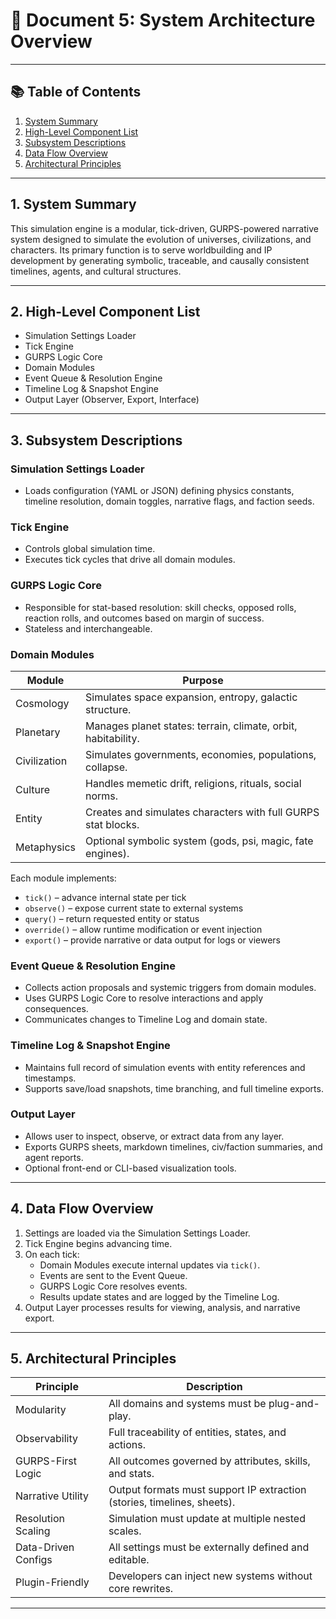 # 📄 Document 5: System Architecture Overview

---

## 📚 Table of Contents

1. [System Summary](#1-system-summary)
2. [High-Level Component List](#2-high-level-component-list)
3. [Subsystem Descriptions](#3-subsystem-descriptions)
4. [Data Flow Overview](#4-data-flow-overview)
5. [Architectural Principles](#5-architectural-principles)

---

## 1. System Summary

This simulation engine is a modular, tick-driven, GURPS-powered narrative system designed to simulate the evolution of universes, civilizations, and characters. Its primary function is to serve worldbuilding and IP development by generating symbolic, traceable, and causally consistent timelines, agents, and cultural structures.

---

## 2. High-Level Component List

- Simulation Settings Loader
- Tick Engine
- GURPS Logic Core
- Domain Modules
- Event Queue & Resolution Engine
- Timeline Log & Snapshot Engine
- Output Layer (Observer, Export, Interface)

---

## 3. Subsystem Descriptions

### Simulation Settings Loader

- Loads configuration (YAML or JSON) defining physics constants, timeline resolution, domain toggles, narrative flags, and faction seeds.

### Tick Engine

- Controls global simulation time.
- Executes tick cycles that drive all domain modules.

### GURPS Logic Core

- Responsible for stat-based resolution: skill checks, opposed rolls, reaction rolls, and outcomes based on margin of success.
- Stateless and interchangeable.

### Domain Modules

| Module       | Purpose                                                       |
| ------------ | ------------------------------------------------------------- |
| Cosmology    | Simulates space expansion, entropy, galactic structure.       |
| Planetary    | Manages planet states: terrain, climate, orbit, habitability. |
| Civilization | Simulates governments, economies, populations, collapse.      |
| Culture      | Handles memetic drift, religions, rituals, social norms.      |
| Entity       | Creates and simulates characters with full GURPS stat blocks. |
| Metaphysics  | Optional symbolic system (gods, psi, magic, fate engines).    |

Each module implements:

- `tick()` – advance internal state per tick
- `observe()` – expose current state to external systems
- `query()` – return requested entity or status
- `override()` – allow runtime modification or event injection
- `export()` – provide narrative or data output for logs or viewers

### Event Queue & Resolution Engine

- Collects action proposals and systemic triggers from domain modules.
- Uses GURPS Logic Core to resolve interactions and apply consequences.
- Communicates changes to Timeline Log and domain state.

### Timeline Log & Snapshot Engine

- Maintains full record of simulation events with entity references and timestamps.
- Supports save/load snapshots, time branching, and full timeline exports.

### Output Layer

- Allows user to inspect, observe, or extract data from any layer.
- Exports GURPS sheets, markdown timelines, civ/faction summaries, and agent reports.
- Optional front-end or CLI-based visualization tools.

---

## 4. Data Flow Overview

1. Settings are loaded via the Simulation Settings Loader.
2. Tick Engine begins advancing time.
3. On each tick:
   - Domain Modules execute internal updates via `tick()`.
   - Events are sent to the Event Queue.
   - GURPS Logic Core resolves events.
   - Results update states and are logged by the Timeline Log.
4. Output Layer processes results for viewing, analysis, and narrative export.

---

## 5. Architectural Principles

| Principle           | Description                                                             |
| ------------------- | ----------------------------------------------------------------------- |
| Modularity          | All domains and systems must be plug-and-play.                          |
| Observability       | Full traceability of entities, states, and actions.                     |
| GURPS-First Logic   | All outcomes governed by attributes, skills, and stats.                 |
| Narrative Utility   | Output formats must support IP extraction (stories, timelines, sheets). |
| Resolution Scaling  | Simulation must update at multiple nested scales.                       |
| Data-Driven Configs | All settings must be externally defined and editable.                   |
| Plugin-Friendly     | Developers can inject new systems without core rewrites.                |

---
